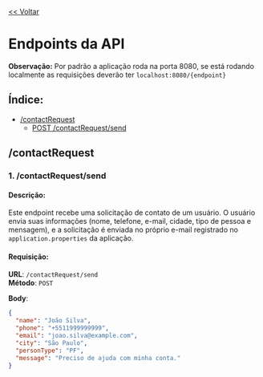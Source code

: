 [<< Voltar](../README.md)
# Endpoints da API

**Observação:** Por padrão a aplicação roda na porta 8080, se está rodando localmente as requisições deverão ter `localhost:8080/{endpoint}`

## Índice:

- [/contactRequest](#contactrequest)
  - [POST /contactRequest/send](#1-contactrequestsend)

## /contactRequest

### 1. **/contactRequest/send**

#### Descrição:
Este endpoint recebe uma solicitação de contato de um usuário. O usuário envia suas informações (nome, telefone, e-mail, cidade, tipo de pessoa e mensagem), e a solicitação é enviada no próprio e-mail registrado no `application.properties` da aplicação.

#### Requisição:
**URL**: `/contactRequest/send`  
**Método**: `POST`

**Body**:
```json
{
  "name": "João Silva",
  "phone": "+5511999999999",
  "email": "joao.silva@example.com",
  "city": "São Paulo",
  "personType": "PF",
  "message": "Preciso de ajuda com minha conta."
}
